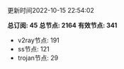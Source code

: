 更新时间2022-10-15 22:54:02

**总订阅: 45**
**总节点: 2164**
**有效节点: 341**
- v2ray节点: 191
- ss节点: 121
- trojan节点: 29
